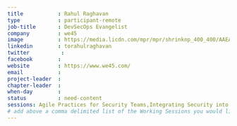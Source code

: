 ```yaml
---
title           : Rahul Raghavan
type            : participant-remote
job-title       : DevSecOps Evangelist
company         : we45
image           : https://media.licdn.com/mpr/mpr/shrinknp_400_400/AAEAAQAAAAAAAAkUAAAAJDk1OWE4OGJjLTEzNDAtNDc0MS1hNGZmLTlkM2Y0NTFiZTI5OQ.jpg
linkedin        : torahulraghavan
twitter          :
facebook        :
website         : https://www.we45.com/
email           :
project-leader  :
chapter-leader  :
when-day        :
status          : need-content
sessions: Agile Practices for Security Teams,Integrating Security into a Sales Channel,Define Agile Security Practices,Using Security Risks to Measure Agile Practices,BDD for Cloud Security,Writing Security Tests
# add above a comma delimited list of the Working Sessions you would like to attend (use the session's title)
---
```


<!-- put more details about participant here -->
